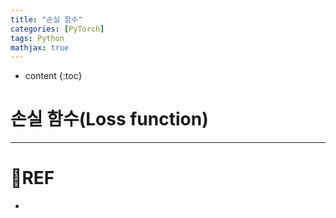 ```yaml
---
title: "손실 함수"
categories: [PyTorch]
tags: Python
mathjax: true
---
```


* content
{:toc}
# 손실 함수(Loss function)



---

# 📌REF

-   

